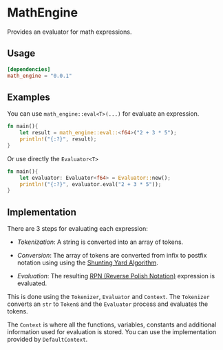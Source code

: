 # MathEngine
Provides an evaluator for math expressions.

## Usage
```toml
[dependencies]
math_engine = "0.0.1"
```

## Examples
You can use `math_engine::eval<T>(...)` for evaluate an expression.
```rust
fn main(){
    let result = math_engine::eval::<f64>("2 + 3 * 5");
    println!("{:?}", result);
}
```

Or use directly the `Evaluator<T>`
```rust
fn main(){
    let evaluator: Evaluator<f64> = Evaluator::new();
    println!("{:?}", evaluator.eval("2 + 3 * 5"));
}
```

## Implementation
There are 3 steps for evaluating each expression:
- *Tokenization*: A string is converted into an array of tokens.

- *Conversion*: The array of tokens are converted from infix to postfix notation using
using the [Shunting Yard Algorithm](https://en.wikipedia.org/wiki/Shunting-yard_algorithm).

- *Evaluation*: The resulting [RPN (Reverse Polish Notation)](https://en.wikipedia.org/wiki/Reverse_Polish_notation)
expression is evaluated.

This is done using the `Tokenizer`, `Evaluator` and `Context`. The `Tokenizer` converts an `str` to `Token`s
and the `Evaluator` process and evaluates the tokens.

The `Context` is where all the functions, variables, constants and additional information used for evaluation
is stored. You can use the implementation provided by `DefaultContext`.